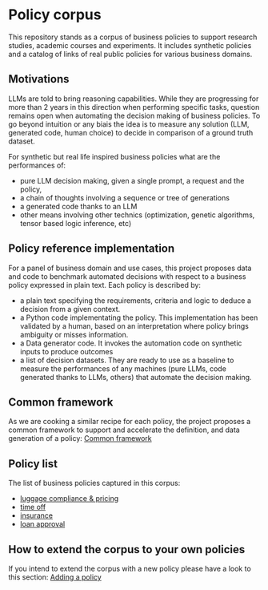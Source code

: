 # Policy corpus

This repository stands as a corpus of business policies to support research studies, academic courses and experiments.
It includes synthetic policies and a catalog of links of real public policies for various business domains.

## Motivations
LLMs are told to bring reasoning capabilities. While they are progressing for more than 2 years in this direction when performing specific tasks, question remains open when automating the decision making of business policies.
To go beyond intuition or any biais the idea is to measure any solution (LLM, generated code, human choice) to decide in comparison of a ground truth dataset.

For synthetic but real life inspired business policies what are the performances of:
- pure LLM decision making, given a single prompt, a request and the policy,
- a chain of thoughts involving a sequence or tree of generations
- a generated code thanks to an LLM
- other means involving other technics (optimization, genetic algorithms, tensor based logic inference, etc)

## Policy reference implementation
For a panel of business domain and use cases, this project proposes data and code to benchmark automated decisions with respect to a business policy expressed in plain text.
Each policy is described by:
- a plain text specifying the requirements, criteria and logic to deduce a decision from a given context.
- a Python code implementating the policy. This implementation has been validated by a human, based on an interpretation where policy brings ambiguity or misses information.
- a Data generator code. It invokes the automation code on synthetic inputs to produce outcomes
- a list of decision datasets. They are ready to use as a baseline to measure the performances of any machines (pure LLMs, code generated thanks to LLMs, others) that automate the decision making.  

## Common framework
As we are cooking a similar recipe for each policy, the project proposes a common framework to support and accelerate the definition, and data generation of a policy: [Common framework](common/commons_descriptor.md)

## Policy list
The list of business policies captured in this corpus:
- [luggage compliance & pricing](luggage/luggage_policy.md)
- [time off](human-resources/acme_time_off.md)
- [insurance](insurance)
- [loan approval](loan-approval)

## How to extend the corpus to your own policies
If you intend to extend the corpus with a new policy please have a look to this section: [Adding a policy](adding_policy_docs/README.md)
